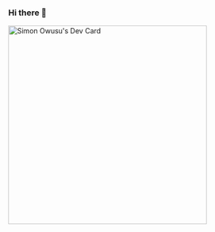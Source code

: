 ### Hi there 👋

<!--
**zx8086/zx8086** is a ✨ _special_ ✨ repository because its `README.md` (this file) appears on your GitHub profile.

Here are some ideas to get you started:




- 🔭 I’m currently working on ...
- 🌱 I’m currently learning ...
- 👯 I’m looking to collaborate on ...
- 🤔 I’m looking for help with ...
- 💬 Ask me about ...
- 📫 How to reach me: ...
- 😄 Pronouns: ...
- ⚡ Fun fact: ...
-->

<a href="https://app.daily.dev/zx8086"><img src="https://api.daily.dev/devcards/574c3ce57d5f44dfa3074131dfd49bbf.png?r=7ti" width="400" alt="Simon Owusu's Dev Card"/></a>
